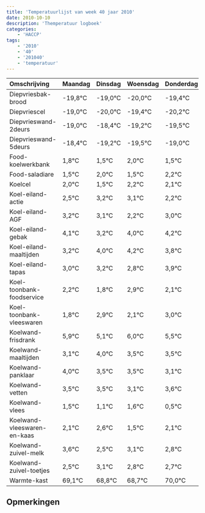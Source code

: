 ```yaml
---
title: 'Temperatuurlijst van week 40 jaar 2010'
date: 2010-10-10
description: 'Themperatuur logboek'
categories:
    - 'HACCP'
tags:
    - '2010'
    - '40'
    - '201040'
    - 'temperatuur'
---
```

|Omschrijving|Maandag|Dinsdag|Woensdag|Donderdag|Vrijdag|Zaterdag|Zondag|
|:---|:---|:---|:---|:---|:---|:---|:---|
|Diepvriesbak-brood|-19,8°C|-19,0°C|-20,0°C|-19,4°C|-20,2°C|-20,5°C|-20,0°C|
|Diepvriescel|-19,0°C|-20,0°C|-19,4°C|-20,2°C|-20,5°C|-20,0°C|-20,5°C|
|Diepvrieswand-2deurs|-19,0°C|-18,4°C|-19,2°C|-19,5°C|-19,0°C|-19,5°C|-18,8°C|
|Diepvrieswand-5deurs|-18,4°C|-19,2°C|-19,5°C|-19,0°C|-19,5°C|-18,8°C|-18,9°C|
|Food-koelwerkbank|1,8°C|1,5°C|2,0°C|1,5°C|2,2°C|2,1°C|1,2°C|
|Food-saladiare|1,5°C|2,0°C|1,5°C|2,2°C|2,1°C|1,2°C|2,0°C|
|Koelcel|2,0°C|1,5°C|2,2°C|2,1°C|1,2°C|2,0°C|2,2°C|
|Koel-eiland-actie|2,5°C|3,2°C|3,1°C|2,2°C|3,0°C|3,2°C|2,8°C|
|Koel-eiland-AGF|3,2°C|3,1°C|2,2°C|3,0°C|3,2°C|2,8°C|3,9°C|
|Koel-eiland-gebak|4,1°C|3,2°C|4,0°C|4,2°C|3,8°C|4,9°C|4,1°C|
|Koel-eiland-maaltijden|3,2°C|4,0°C|4,2°C|3,8°C|4,9°C|4,1°C|5,0°C|
|Koel-eiland-tapas|3,0°C|3,2°C|2,8°C|3,9°C|3,1°C|4,0°C|3,5°C|
|Koel-toonbank-foodservice|2,2°C|1,8°C|2,9°C|2,1°C|3,0°C|2,5°C|2,5°C|
|Koel-toonbank-vleeswaren|1,8°C|2,9°C|2,1°C|3,0°C|2,5°C|2,5°C|2,1°C|
|Koelwand-frisdrank|5,9°C|5,1°C|6,0°C|5,5°C|5,5°C|5,1°C|5,6°C|
|Koelwand-maaltijden|3,1°C|4,0°C|3,5°C|3,5°C|3,1°C|3,6°C|2,5°C|
|Koelwand-panklaar|4,0°C|3,5°C|3,5°C|3,1°C|3,6°C|2,5°C|3,1°C|
|Koelwand-vetten|3,5°C|3,5°C|3,1°C|3,6°C|2,5°C|3,1°C|2,8°C|
|Koelwand-vlees|1,5°C|1,1°C|1,6°C|0,5°C|1,1°C|0,8°C|0,7°C|
|Koelwand-vleeswaren-en-kaas|2,1°C|2,6°C|1,5°C|2,1°C|1,8°C|1,7°C|3,0°C|
|Koelwand-zuivel-melk|3,6°C|2,5°C|3,1°C|2,8°C|2,7°C|4,0°C|3,0°C|
|Koelwand-zuivel-toetjes|2,5°C|3,1°C|2,8°C|2,7°C|4,0°C|3,0°C|3,9°C|
|Warmte-kast|69,1°C|68,8°C|68,7°C|70,0°C|69,0°C|69,9°C|68,5°C|

## Opmerkingen


